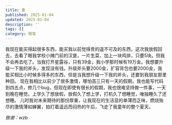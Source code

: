 ```yaml
---
title: 夏
published: 2025-01-04
updated: 2025-01-04
description: ''
tags: []
category: 随笔
---
```


我现在能买得起很多东西，能买我以前觉得贵的遥不可及的东西，这次我放假回去，去看了眼我学校小摊门前的汉堡，一片生菜，加上一块鸡排，只要5块。但我不会再去吃了。当我打开星露谷，只有39金，我小学那时候有19万金。我想要升级一下我的斧头，发现没有钱。升级斧头要2000金，扩容背包也要2000金，我能买相比小时候多得多的东西，但是当我想升级一下我的斧头，还要到我朋友那里种田。
现在我相比以前少了很多激情，哪怕高三只有一天的假期，我也能写代码到四五点，修几个bug，但现在即使有很长的假期，我也很难坚持做一件事，一天到晚在睡觉。上学久了想放假，放假久了想上学，打机久了想睡觉，唯独睡久了还想睡。
儿时我对未来期待的那份厚重，让我现在的生活显的单薄而乏味，燃烧殆尽的激情薄如蝉翼，拍打着遥远而闷热的午后，飞走了我童年的整个夏天。


*致谢：wzb*